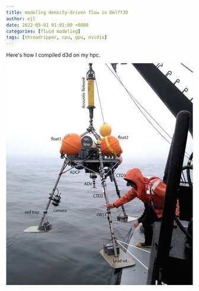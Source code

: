 ```yaml
---
title: modeling density-driven flow in Delft3D
author: ejl
date: 2022-05-01 01:01:00 +0800
categories: [fluid modeling]
tags: [threadripper, cpu, gpu, nvidia]
---
```


Here's how I compiled d3d on my hpc.

<img src="https://raw.githubusercontent.com/evan-lahr/photos/main/tripod_labels.png" style="height: 600px; width:525px;"/>